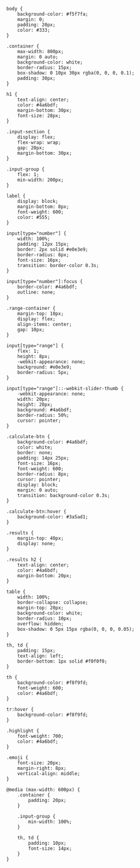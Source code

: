 
    body {
        background-color: #f5f7fa;
        margin: 0;
        padding: 20px;
        color: #333;
    }
    
    .container {
        max-width: 800px;
        margin: 0 auto;
        background-color: white;
        border-radius: 15px;
        box-shadow: 0 10px 30px rgba(0, 0, 0, 0.1);
        padding: 30px;
    }
    
    h1 {
        text-align: center;
        color: #4a6bdf;
        margin-bottom: 30px;
        font-size: 28px;
    }
    
    .input-section {
        display: flex;
        flex-wrap: wrap;
        gap: 20px;
        margin-bottom: 30px;
    }
    
    .input-group {
        flex: 1;
        min-width: 200px;
    }
    
    label {
        display: block;
        margin-bottom: 8px;
        font-weight: 600;
        color: #555;
    }
    
    input[type="number"] {
        width: 100%;
        padding: 12px 15px;
        border: 2px solid #e0e3e9;
        border-radius: 8px;
        font-size: 16px;
        transition: border-color 0.3s;
    }
    
    input[type="number"]:focus {
        border-color: #4a6bdf;
        outline: none;
    }
    
    .range-container {
        margin-top: 10px;
        display: flex;
        align-items: center;
        gap: 10px;
    }
    
    input[type="range"] {
        flex: 1;
        height: 8px;
        -webkit-appearance: none;
        background: #e0e3e9;
        border-radius: 5px;
    }
    
    input[type="range"]::-webkit-slider-thumb {
        -webkit-appearance: none;
        width: 20px;
        height: 20px;
        background: #4a6bdf;
        border-radius: 50%;
        cursor: pointer;
    }
    
    .calculate-btn {
        background-color: #4a6bdf;
        color: white;
        border: none;
        padding: 14px 25px;
        font-size: 16px;
        font-weight: 600;
        border-radius: 8px;
        cursor: pointer;
        display: block;
        margin: 0 auto;
        transition: background-color 0.3s;
    }
    
    .calculate-btn:hover {
        background-color: #3a5ad1;
    }
    
    .results {
        margin-top: 40px;
        display: none;
    }
    
    .results h2 {
        text-align: center;
        color: #4a6bdf;
        margin-bottom: 20px;
    }
    
    table {
        width: 100%;
        border-collapse: collapse;
        margin-top: 20px;
        background-color: white;
        border-radius: 10px;
        overflow: hidden;
        box-shadow: 0 5px 15px rgba(0, 0, 0, 0.05);
    }
    
    th, td {
        padding: 15px;
        text-align: left;
        border-bottom: 1px solid #f0f0f0;
    }
    
    th {
        background-color: #f8f9fd;
        font-weight: 600;
        color: #4a6bdf;
    }
    
    tr:hover {
        background-color: #f8f9fd;
    }
    
    .highlight {
        font-weight: 700;
        color: #4a6bdf;
    }
    
    .emoji {
        font-size: 20px;
        margin-right: 8px;
        vertical-align: middle;
    }
    
    @media (max-width: 600px) {
        .container {
            padding: 20px;
        }
        
        .input-group {
            min-width: 100%;
        }
        
        th, td {
            padding: 10px;
            font-size: 14px;
        }
    }
</style>
